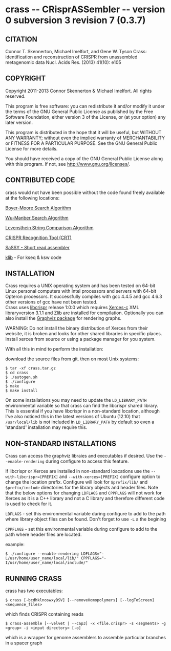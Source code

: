 crass -- CRisprASSembler -- version 0 subversion 3 revision 7 (0.3.7)
=======================================================================

CITATION
--------

Connor T. Skennerton, Michael Imelfort, and Gene W. Tyson
Crass: identification and reconstruction of CRISPR from unassembled
metagenomic data Nucl. Acids Res. (2013) 41(10): e105


COPYRIGHT
---------

Copyright 2011-2013 Connor Skennerton & Michael Imelfort. All rights reserved. 

This program is free software: you can redistribute it and/or modify
it under the terms of the GNU General Public License as published by
the Free Software Foundation, either version 3 of the License, or
(at your option) any later version.

This program is distributed in the hope that it will be useful,
but WITHOUT ANY WARRANTY; without even the implied warranty of
MERCHANTABILITY or FITNESS FOR A PARTICULAR PURPOSE.  See the
GNU General Public License for more details.

You should have received a copy of the GNU General Public License
along with this program.  If not, see <http://www.gnu.org/licenses/>.


CONTRIBUTED CODE
----------------

crass would not have been possible without the code found freely available
at the following locations:

[Boyer-Moore Search Algorithm](http://dev-faqs.blogspot.com/2010/05/boyer-moore-algorithm.html)

[Wu-Manber Search Algorithm](http://www.oneunified.net/blog/2008/03/23/)

[Levensthein String Comparison Algorithm](http://www.merriampark.com/ldcpp.htm)

[CRISPR Recognition Tool (CRT)](http://www.room220.com/crt)

[SaSSY - Short read assembler](http://sassy.mikeimelfort.com)

[klib](http://github.com/attractivechaos/klib) - For kseq & ksw code


INSTALLATION
------------

Crass requires a UNIX operating system and has been tested on 64-bit Linux 
personal computers with intel processors and servers with 64-bit Opteron processors.
It successfully compiles with gcc 4.4.5 and gcc 4.6.3 other versions of gcc have not been tested.  
Crass uses [libcrispr](https://ctskennerton.github.com/libcrispr) release 1:0:0 which requires 
[Xerces-c](http://xerces.apache.org/) XML libraryversion 3.1.1 and [Zlib](www.zlib.net) 
are installed for compilation.  Optionally you can also install the [Graphviz package](www.graphviz.org) 
for rendering graphs.  

WARNING: Do not install the binary distribution of Xerces from their
website, it is broken and looks for other shared libraries in specific
places.  Install xerces from source or using a package manager for you
system.

With all this in mind to perform the installation:

download the source files from git.
then on most Unix systems:

    $ tar -xf crass.tar.gz
    $ cd crass
    $ ./autogen.sh
    $ ./configure
    $ make
    $ make install

On some installations you may need to update the `LD_LIBRARY_PATH`
environmental variable so that crass can find the libcrispr shared
library.  This is essential if you have libcrispr in a non-standard
location, although I've also noticed this in the latest versions of
Ubuntu (12.10) that `/usr/local/lib` is not included in
`LD_LIBRARY_PATH` by default so even a 'standard' installation may
require this.

NON-STANDARD INSTALLATIONS
--------------------------

Crass can access the graphviz libraies and executables if desired. Use the 
`--enable-rendering` during configure to access this feature.

If libcrispr or Xerces are installed in non-standard loacations use the `--with-libcrispr=[PREFIX]`
and  `--with-xerces=[PREFIX]` configure option to change the location prefix. Configure will look for 
`$prefix/lib/` and `$prefix/include` directories for the library objects and header files.  Note that the 
below options for changing `LDFLAGS` and `CPPFLAGS` will not work for Xerces as it is a C++ library and not a 
C library and therefore different code is used to check for it.   

`LDFLAGS` - set this environmental variable during configure to add to the path where library object files can be found. 
Don't forget to use `-L` a the begining

`CPPFLAGS` - set this environmental variable during configure to add to the path where header files are located.

example:

    $ ./configure --enable-rendering LDFLAGS="-L/usr/home/user_name/local/lib/" CPPFLAGS="-I/usr/home/user_name/local/include/" 

RUNNING CRASS
-------------

crass has two executables:

    $ crass [-bcdhklnoswxyDSV] [--removeHomopolymers] [--logToScreen] <sequence_files>

which finds CRISPR containing reads

    $ crass-assemble [--velvet | --cap3] -x <file.crispr> -s <segments> -g <group> -i <input directory> [-o]

which is a wrapper for genome assemblers to assemble particular branches in a spacer graph 


